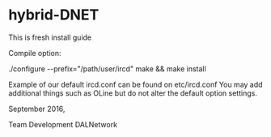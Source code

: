 # hybrid-DNET

This is fresh install guide

Compile option:

./configure --prefix="/path/user/ircd"
make && make install

Example of our default ircd.conf can be found on  etc/ircd.conf
You may add additional things such as OLine but do not alter the default option settings.

September 2016,

Team Development DALNetwork

